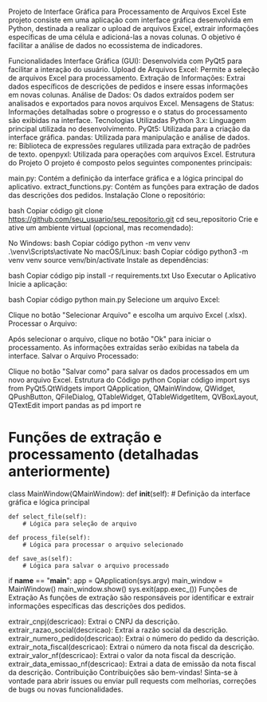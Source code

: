 Projeto de Interface Gráfica para Processamento de Arquivos Excel
Este projeto consiste em uma aplicação com interface gráfica desenvolvida em Python, destinada a realizar o upload de arquivos Excel, extrair informações específicas de uma célula e adicioná-las a novas colunas. O objetivo é facilitar a análise de dados no ecossistema de indicadores.

Funcionalidades
Interface Gráfica (GUI): Desenvolvida com PyQt5 para facilitar a interação do usuário.
Upload de Arquivos Excel: Permite a seleção de arquivos Excel para processamento.
Extração de Informações: Extrai dados específicos de descrições de pedidos e insere essas informações em novas colunas.
Análise de Dados: Os dados extraídos podem ser analisados e exportados para novos arquivos Excel.
Mensagens de Status: Informações detalhadas sobre o progresso e o status do processamento são exibidas na interface.
Tecnologias Utilizadas
Python 3.x: Linguagem principal utilizada no desenvolvimento.
PyQt5: Utilizada para a criação da interface gráfica.
pandas: Utilizada para manipulação e análise de dados.
re: Biblioteca de expressões regulares utilizada para extração de padrões de texto.
openpyxl: Utilizada para operações com arquivos Excel.
Estrutura do Projeto
O projeto é composto pelos seguintes componentes principais:

main.py: Contém a definição da interface gráfica e a lógica principal do aplicativo.
extract_functions.py: Contém as funções para extração de dados das descrições dos pedidos.
Instalação
Clone o repositório:

bash
Copiar código
git clone https://github.com/seu_usuario/seu_repositorio.git
cd seu_repositorio
Crie e ative um ambiente virtual (opcional, mas recomendado):

No Windows:
bash
Copiar código
python -m venv venv
.\venv\Scripts\activate
No macOS/Linux:
bash
Copiar código
python3 -m venv venv
source venv/bin/activate
Instale as dependências:

bash
Copiar código
pip install -r requirements.txt
Uso
Executar o Aplicativo
Inicie a aplicação:

bash
Copiar código
python main.py
Selecione um arquivo Excel:

Clique no botão "Selecionar Arquivo" e escolha um arquivo Excel (.xlsx).
Processar o Arquivo:

Após selecionar o arquivo, clique no botão "Ok" para iniciar o processamento. As informações extraídas serão exibidas na tabela da interface.
Salvar o Arquivo Processado:

Clique no botão "Salvar como" para salvar os dados processados em um novo arquivo Excel.
Estrutura do Código
python
Copiar código
import sys
from PyQt5.QtWidgets import QApplication, QMainWindow, QWidget, QPushButton, QFileDialog, QTableWidget, QTableWidgetItem, QVBoxLayout, QTextEdit
import pandas as pd
import re

# Funções de extração e processamento (detalhadas anteriormente)

class MainWindow(QMainWindow):
    def __init__(self):
        # Definição da interface gráfica e lógica principal

    def select_file(self):
        # Lógica para seleção de arquivo

    def process_file(self):
        # Lógica para processar o arquivo selecionado

    def save_as(self):
        # Lógica para salvar o arquivo processado

if __name__ == "__main__":
    app = QApplication(sys.argv)
    main_window = MainWindow()
    main_window.show()
    sys.exit(app.exec_())
Funções de Extração
As funções de extração são responsáveis por identificar e extrair informações específicas das descrições dos pedidos.

extrair_cnpj(descricao): Extrai o CNPJ da descrição.
extrair_razao_social(descricao): Extrai a razão social da descrição.
extrair_numero_pedido(descricao): Extrai o número do pedido da descrição.
extrair_nota_fiscal(descricao): Extrai o número da nota fiscal da descrição.
extrair_valor_nf(descricao): Extrai o valor da nota fiscal da descrição.
extrair_data_emissao_nf(descricao): Extrai a data de emissão da nota fiscal da descrição.
Contribuição
Contribuições são bem-vindas! Sinta-se à vontade para abrir issues ou enviar pull requests com melhorias, correções de bugs ou novas funcionalidades.
